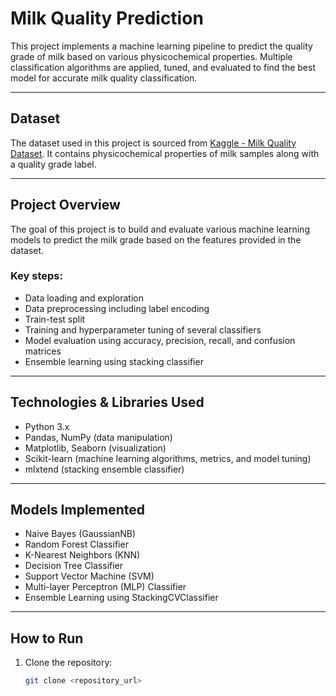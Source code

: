# Milk Quality Prediction

This project implements a machine learning pipeline to predict the quality grade of milk based on various physicochemical properties. Multiple classification algorithms are applied, tuned, and evaluated to find the best model for accurate milk quality classification.

---

## Dataset

The dataset used in this project is sourced from [Kaggle - Milk Quality Dataset](https://www.kaggle.com/datasets/cpluzshrijayan/milkquality). It contains physicochemical properties of milk samples along with a quality grade label.

---

## Project Overview

The goal of this project is to build and evaluate various machine learning models to predict the milk grade based on the features provided in the dataset.

### Key steps:

- Data loading and exploration
- Data preprocessing including label encoding
- Train-test split
- Training and hyperparameter tuning of several classifiers
- Model evaluation using accuracy, precision, recall, and confusion matrices
- Ensemble learning using stacking classifier

---

## Technologies & Libraries Used

- Python 3.x
- Pandas, NumPy (data manipulation)
- Matplotlib, Seaborn (visualization)
- Scikit-learn (machine learning algorithms, metrics, and model tuning)
- mlxtend (stacking ensemble classifier)

---

## Models Implemented

- Naive Bayes (GaussianNB)
- Random Forest Classifier
- K-Nearest Neighbors (KNN)
- Decision Tree Classifier
- Support Vector Machine (SVM)
- Multi-layer Perceptron (MLP) Classifier
- Ensemble Learning using StackingCVClassifier

---

## How to Run

1. Clone the repository:
   ```bash
   git clone <repository_url>
